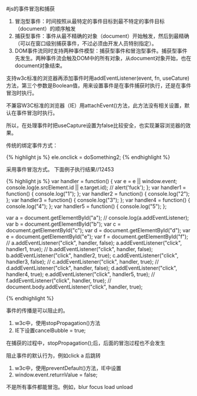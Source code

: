 #js的事件冒泡和捕获

1. 冒泡型事件：时间按照从最特定的事件目标到最不特定的事件目标（document）的顺序触发
2. 捕获型事件：事件从最不精确的对象（document）开始触发，然后到最精确（可以在窗口级别捕获事件，不过必须由开发人员特别指定）。
3. DOM事件流同时支持两种事件模型：捕获型事件和冒泡型事件。捕获型事件先发生。两种事件流会触及DOM中的所有对象，从document对象开始，也在document对象结束。

支持w3c标准的浏览器再添加事件时用addEventListener(event, fn, useCature)方法，第三个参数是Boolean值，用来设置事件是在事件捕获时执行，还是在事件冒泡时执行。

不兼容W3C标准的浏览器（IE）用attachEvent()方法，此方法没有相关设置，默认在事件冒泡时执行。

所以，在处理事件时把useCapture设置为false比较安全，也实现兼容浏览器的效果。

传统的绑定事件方式：

{% highlight js %}
ele.onclick = doSomething2;
{% endhighlight %}

采用事件冒泡方式。
下面例子执行结果//12453

{% highlight js %}
var handler = function() {
    var e = e || window.event;
    console.log(e.srcElement.id || e.target.id);
//        alert('fuck');
};
var handler1 = function() {
    console.log("1");
};
var handler2 = function() {
    console.log("2");
};
var handler3 = function() {
    console.log("3");
};
var handler4 = function() {
    console.log("4");
};
var handler5 = function() {
    console.log("5");
};

var a = document.getElementById("a");
//    console.log(a.addEventListener);
var b = document.getElementById("b");
var c = document.getElementById("c");
var d = document.getElementById("d");
var e = document.getElementById("e");
var f = document.getElementById("f");
//    a.addEventListener("click", handler, false);
a.addEventListener("click", handler1, true);
//    b.addEventListener("click", handler, false);
b.addEventListener("click", handler2, true);
c.addEventListener("click", handler3, false);
//    c.addEventListener("click", handler, true);
//    d.addEventListener("click", handler, false);
d.addEventListener("click", handler4, true);
e.addEventListener("click", handler5, true);
//    f.addEventListener("click", handler, true);
//    document.body.addEventListener("click", handler, true);

{% endhighlight %}

事件的传播是可以阻止的。

1. w3c中，使用stopPropagation()方法
2. IE下设置cancelBubble = true;

在捕获的过程中，stopPropagation();后，后面的冒泡过程也不会发生

阻止事件的默认行为，例如click a 后跳转

1. w3c中，使用preventDefault()方法，IE中设置
2. window.event.returnValue = false;

不是所有事件都能冒泡。例如，blur focus load unload